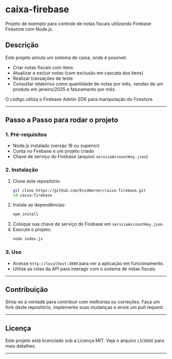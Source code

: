 # caixa-firebase

Projeto de exemplo para controle de notas fiscais utilizando Firebase Firestore com Node.js.

## Descrição

Este projeto simula um sistema de caixa, onde é possível:
- Criar notas fiscais com itens
- Atualizar e excluir notas (com exclusão em cascata dos itens)
- Realizar transações de teste
- Consultar relatórios como quantidade de notas por mês, vendas de um produto em janeiro/2025 e faturamento por mês

O código utiliza o Firebase Admin SDK para manipulação do Firestore.

---

## Passo a Passo para rodar o projeto

### 1. Pré-requisitos

- Node.js instalado (versão 18 ou superior)
- Conta no Firebase e um projeto criado
- Chave de serviço do Firebase (arquivo `serviceAccountKey.json`)

### 2. Instalação

1. Clone este repositório:
   ```sh
   git clone https://github.com/EnzoWarner/caixa-firebase.git
   cd caixa-firebase
   ```
2. Instale as dependências:
   ```sh
   npm install
   ```
3. Coloque sua chave de serviço do Firebase em `serviceAccountKey.json`.
4. Execute o projeto:
   ```sh
   node index.js
   ```

### 3. Uso

- Acesse `http://localhost:3000` para ver a aplicação em funcionamento.
- Utilize as rotas da API para interagir com o sistema de notas fiscais.

---

## Contribuição

Sinta-se à vontade para contribuir com melhorias ou correções. Faça um fork deste repositório, implemente suas mudanças e envie um pull request.

---

## Licença

Este projeto está licenciado sob a Licença MIT. Veja o arquivo `LICENSE` para mais detalhes.
****
